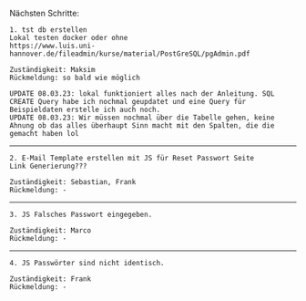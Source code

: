 Nächsten Schritte:

    1. tst db erstellen
    Lokal testen docker oder ohne
    https://www.luis.uni-hannover.de/fileadmin/kurse/material/PostGreSQL/pgAdmin.pdf

    Zuständigkeit: Maksim
    Rückmeldung: so bald wie möglich

    UPDATE 08.03.23: lokal funktioniert alles nach der Anleitung. SQL CREATE Query habe ich nochmal geupdatet und eine Query für Beispieldaten erstelle ich auch noch.
    UPDATE 08.03.23: Wir müssen nochmal über die Tabelle gehen, keine Ahnung ob das alles überhaupt Sinn macht mit den Spalten, die die gemacht haben lol

_______________________________________________________________________________________

    2. E-Mail Template erstellen mit JS für Reset Passwort Seite
    Link Generierung???

    Zuständigkeit: Sebastian, Frank
    Rückmeldung: -

_______________________________________________________________________________________

    3. JS Falsches Passwort eingegeben.

    Zuständigkeit: Marco
    Rückmeldung: -

_______________________________________________________________________________________

    4. JS Passwörter sind nicht identisch.

    Zuständigkeit: Frank
    Rückmeldung: -
